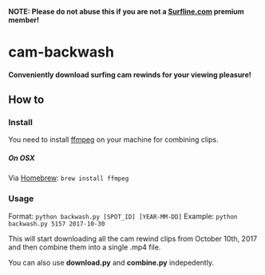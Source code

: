 **NOTE: Please do not abuse this if you are not a [Surfline.com](http://surfline.com "Surfline.com") premium member!**

# cam-backwash
####  Conveniently download surfing cam rewinds for your viewing pleasure!

## How to

### Install

You need to install [ffmpeg](https://www.ffmpeg.org/ "ffmpeg") on your machine for combining clips.

##### On OSX
Via [Homebrew](https://brew.sh/ "Homebrew"):
`brew install ffmpeg`

### Usage

Format: `python backwash.py [SPOT_ID] [YEAR-MM-DD]`
Example: `python backwash.py 5157 2017-10-30`

This will start downloading all the cam rewind clips from October 10th, 2017 and then combine them into a single .mp4 file.

You can also use **download.py** and **combine.py** indepedently.
